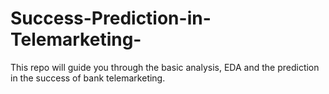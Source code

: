 # Success-Prediction-in-Telemarketing-
This repo will guide you through the basic analysis, EDA and the prediction in the success of bank telemarketing.
